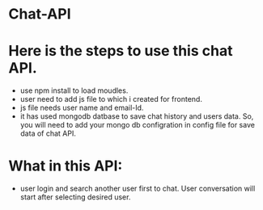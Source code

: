 # Chat-API



# Here is the steps to use this chat API.
  - use npm install to load moudles.
  - user need to add js file to which i created for frontend.
  - js file needs user name and email-Id.
  - it has used mongodb datbase to save chat history and users data. So, you will need to add your mongo db configration in config file for save data of chat API.

# What in this API:
  - user login and search another user first to chat. User conversation will start after selecting desired user. 
 
